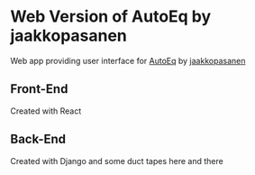 # Web Version of AutoEq by jaakkopasanen

Web app providing user interface for [AutoEq](https://github.com/jaakkopasanen/AutoEq) by [jaakkopasanen](https://github.com/jaakkopasanen)

## Front-End

Created with React

## Back-End
Created with Django and some duct tapes here and there
